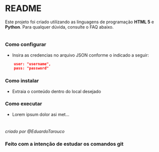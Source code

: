 # README

Este projeto foi criado utilizando as linguagens de programação **HTML 5** e **Python**. Para qualquer dúvida, consulte o FAQ abaixo.
#
### Como configurar
- Insira as credencias no arquivo JSON conforme o indicado a seguir:

```json
    user: "username",
    pass: "password"
```

### Como instalar
- Extraia o conteúdo dentro do local desejado

### Como executar
- Lorem ipsum dolor asi met...

#
*criado por @EduardoTarouco*

### Feito com a intenção de estudar os comandos git